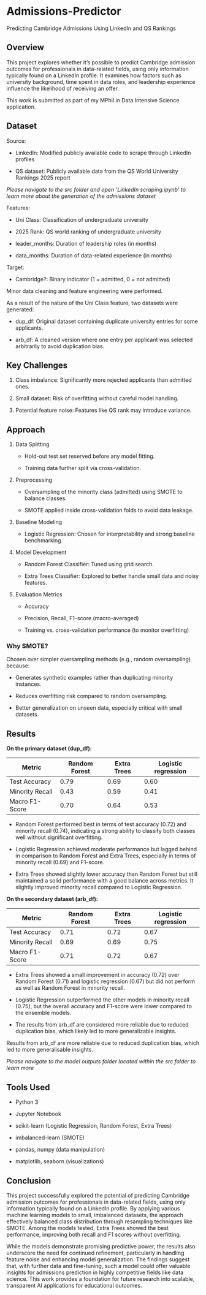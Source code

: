 # Admissions-Predictor

Predicting Cambridge Admissions Using LinkedIn and QS Rankings 

## Overview

This project explores whether it’s possible to predict Cambridge admission outcomes for professionals in data-related fields, using only information typically found on a LinkedIn profile. It examines how factors such as university background, time spent in data roles, and leadership experience influence the likelihood of receiving an offer.

This work is submitted as part of my MPhil in Data Intensive Science application.

## Dataset

Source: 

- LinkedIn: Modified publicly available code to scrape through LinkedIn profiles 

- QS dataset: Publicly available data from the QS World University Rankings 2025 report

*Please navigate to the src folder and open 'LinkedIn scraping.ipynb' to learn more about the generation of the admissions dataset*

Features:

- Uni Class: Classification of undergraduate university

- 2025 Rank: QS world ranking of undergraduate university

- leader_months: Duration of leadership roles (in months)

- data_months: Duration of data-related experience (in months)

Target:

- Cambridge?: Binary indicator (1 = admitted, 0 = not admitted)


Minor data cleaning and feature engineering were performed.

As a result of the nature of the Uni Class feature, two datasets were generated:

- dup_df: Original dataset containing duplicate university entries for some applicants.

- arb_df: A cleaned version where one entry per applicant was selected arbitrarily to avoid duplication bias.

## Key Challenges

1. Class imbalance: Significantly more rejected applicants than admitted ones.

2. Small dataset: Risk of overfitting without careful model handling.

3. Potential feature noise: Features like QS rank may introduce variance.

## Approach

1. Data Splitting

    - Hold-out test set reserved before any model fitting.
    
    - Training data further split via cross-validation.
    
2. Preprocessing

    - Oversampling of the minority class (admitted) using SMOTE to balance classes.
    
    - SMOTE applied inside cross-validation folds to avoid data leakage.

3. Baseline Modeling

    - Logistic Regression: Chosen for interpretability and strong baseline benchmarking.

4. Model Development

    - Random Forest Classifier: Tuned using grid search.
    
    - Extra Trees Classifier: Explored to better handle small data and noisy features.

5. Evaluation Metrics

    - Accuracy
    
    - Precision, Recall, F1-score (macro-averaged)
    
    - Training vs. cross-validation performance (to monitor overfitting)

### Why SMOTE?

Chosen over simpler oversampling methods (e.g., random oversampling) because:

- Generates synthetic examples rather than duplicating minority instances.

- Reduces overfitting risk compared to random oversampling.

- Better generalization on unseen data, especially critical with small datasets.

## Results

**On the primary dataset (dup_df):**

|Metric | Random Forest | Extra Trees | Logistic regression |
| --- | --- | --- | --- | 
|Test Accuracy | 0.79 | 0.69 | 0.60 |
|Minority Recall | 0.43 | 0.59 | 0.41 |
|Macro F1-Score | 0.70 | 0.64 | 0.53 |

- Random Forest performed best in terms of test accuracy (0.72) and minority recall (0.74), indicating a strong ability to classify both classes well without significant overfitting.

- Logistic Regression achieved moderate performance but lagged behind in comparison to Random Forest and Extra Trees, especially in terms of minority recall (0.69) and F1-score.

- Extra Trees showed slightly lower accuracy than Random Forest but still maintained a solid performance with a good balance across metrics. It slightly improved minority recall compared to Logistic Regression.


**On the secondary dataset (arb_df):**

|Metric | Random Forest | Extra Trees | Logistic regression |
| --- | --- | --- | --- |
|Test Accuracy | 0.71 | 0.72 | 0.67 |
|Minority Recall | 0.69 | 0.69 | 0.75 |
|Macro F1-Score | 0.71 | 0.72 | 0.67 |

- Extra Trees showed a small improvement in accuracy (0.72) over Random Forest (0.71) and logistic regression (0.67) but did not perform as well as Random Forest in minority recall.

- Logistic Regression outperformed the other models in minority recall (0.75), but the overall accuracy and F1-score were lower compared to the ensemble models.

- The results from arb_df are considered more reliable due to reduced duplication bias, which likely led to more generalizable insights.

Results from arb_df are more reliable due to reduced duplication bias, which led to more generalisable insights.

*Please navigate to the model outputs folder located within the src folder to learn more*

## Tools Used

- Python 3
 
- Jupyter Notebook
 
- scikit-learn (Logistic Regression, Random Forest, Extra Trees)
 
- imbalanced-learn (SMOTE)
 
- pandas, numpy (data manipulation)
 
- matplotlib, seaborn (visualizations)
 
## Conclusion

This project successfully explored the potential of predicting Cambridge admission outcomes for professionals in data-related fields, using only information typically found on a LinkedIn profile. By applying various machine learning models to small, imbalanced datasets, the approach effectively balanced class distribution through resampling techniques like SMOTE. Among the models tested, Extra Trees showed the best performance, improving both recall and F1 scores without overfitting.

While the models demonstrate promising predictive power, the results also underscore the need for continued refinement, particularly in handling feature noise and enhancing model generalization. The findings suggest that, with further data and fine-tuning, such a model could offer valuable insights for admissions prediction in highly competitive fields like data science. This work provides a foundation for future research into scalable, transparent AI applications for educational outcomes.

